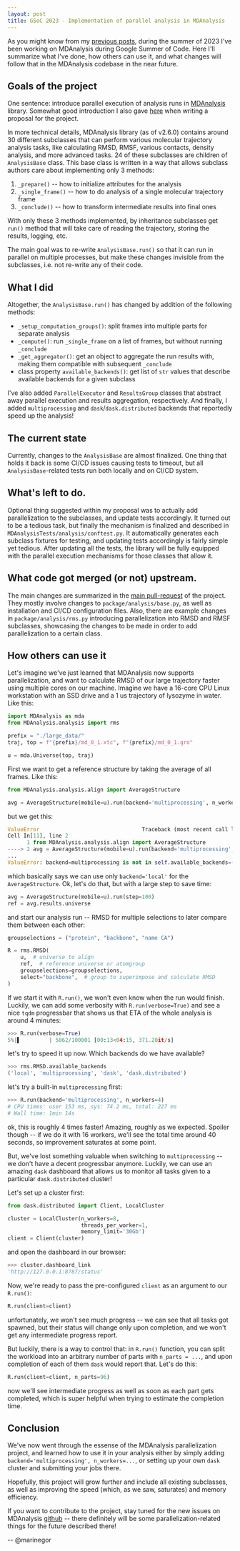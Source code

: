 ```yaml
---
layout: post
title: GSoC 2023 - Implementation of parallel analysis in MDAnalysis
---
```


As you might know from my [previous posts](https://marinegor.github.io/year-archive/), during the summer of 2023 I've been working on MDAnalysis during Google Summer of Code. Here I'll summarize what I've done, how others can use it, and what changes will follow that in the MDAnalysis codebase in the near future.


## Goals of the project
One sentence: introduce parallel execution of analysis runs in [MDAnalysis](https://github.com/MDAnalysis/mdanalysis) library. Somewhat good introduction I also gave [here](https://marinegor.github.io/posts/2023/05/gsoc-proposal/) when writing a proposal for the project.

In more technical details, MDAnalysis library (as of v2.6.0) contains around 30 different subclasses that can perform various molecular trajectory analysis tasks, like calculating RMSD, RMSF, various contacts, density analysis, and more advanced tasks. 24 of these subclasses are children of `AnalysisBase` class. This base class is written in a way that allows subclass authors care about implementing only 3 methods:

 1. `_prepare()` -- how to initialize attributes for the analysis
 2. `_single_frame()` -- how to do analysis of a single molecular trajectory frame
 3. `_conclude()` -- how to transform intermediate results into final ones

With only these 3 methods implemented, by inheritance subclasses get `run()` method that will take care of reading the trajectory, storing the results, logging, etc.

The main goal was to re-write `AnalysisBase.run()` so that it can run in parallel on multiple processes, but make these changes invisible from the subclasses, i.e. not re-write any of their code.

## What I did
Altogether, the `AnalysisBase.run()` has changed by addition of the following methods:

 - `_setup_computation_groups()`: split frames into multiple parts for separate analysis
 - `_compute()`: run `_single_frame` on a list of frames, but without running `_conclude`
 - `_get_aggregator()`: get an object to aggregate the run results with, making them compatible with subsequent `_conclude`
 - class property `available_backends()`: get list of `str` values that describe available backends for a given subclass

I've also added `ParallelExecutor` and `ResultsGroup` classes that abstract away parallel execution and results aggregation, respectively. And finally, I added `multiprocessing` and `dask`/`dask.distributed` backends that reportedly speed up the analysis!

## The current state
Currently, changes to the `AnalysisBase` are almost finalized. One thing that holds it back is some CI/CD issues causing tests to timeout, but all `AnalysisBase`-related tests run both locally and on CI/CD system.

## What's left to do.
Optional thing suggested within my proposal was to actually add parallelization to the subclasses, and update tests accordingly. It turned out to be a tedious task, but finally the mechanism is finalized and described in `MDAnalysisTests/analysis/conftest.py`. It automatically generates each subclass fixtures for testing, and updating tests accordingly is fairly simple yet tedious. After updating all the tests, the library will be fully equipped with the parallel execution mechanisms for those classes that allow it.


## What code got merged (or not) upstream.
The main changes are summarized in the [main pull-request](https://github.com/MDAnalysis/mdanalysis/pull/4162) of the project. They mostly involve changes to `package/analysis/base.py`, as well as installation and CI/CD configuration files. Also, there are example changes in `package/analysis/rms.py` introducing parallelization into RMSD and RMSF subclasses, showcasing the changes to be made in order to add parallelization to a certain class.


## How others can use it

Let's imagine we've just learned that MDAnalysis now supports parallelization, and want to calculate RMSD of our large trajectory faster using multiple cores on our machine. Imagine we have a 16-core CPU Linux workstation with an SSD drive and a 1 us trajectory of lysozyme in water. Like this:


```python
import MDAnalysis as mda
from MDAnalysis.analysis import rms

prefix = "./large_data/"
traj, top = f"{prefix}/md_0_1.xtc", f"{prefix}/md_0_1.gro"

u = mda.Universe(top, traj)
```

First we want to get a reference structure by taking the average of all frames. Like this:

```python
from MDAnalysis.analysis.align import AverageStructure

avg = AverageStructure(mobile=u).run(backend='multiprocessing', n_workers=16)
```

but we get this:

```python
ValueError                                Traceback (most recent call last)
Cell In[11], line 2
      1 from MDAnalysis.analysis.align import AverageStructure
----> 2 avg = AverageStructure(mobile=u).run(backend='multiprocessing', n_workers=16)
...
ValueError: backend=multiprocessing is not in self.available_backends=('local',) for class AverageStructure
```

which basically says we can use only `backend='local'` for the `AverageStructure`. Ok, let's do that, but with a large step to save time:


```python
avg = AverageStructure(mobile=u).run(step=100)
ref = avg.results.universe
```

and start our analysis run -- RMSD for multiple selections to later compare them between each other:


```python
groupselections = ("protein", "backbone", "name CA")

R = rms.RMSD(
    u,  # universe to align
    ref,  # reference universe or atomgroup
    groupselections=groupselections,
    select="backbone",  # group to superimpose and calculate RMSD
)
```

If we start it with `R.run()`, we won't even know when the run would finish. Luckily, we can add some verbosity with `R.run(verbose=True)` and see a nice `tqdm` progressbar that shows us that ETA of the whole analysis is around 4 minutes:

```python
>>> R.run(verbose=True)
5%|▌         | 5062/100001 [00:13<04:15, 371.20it/s]
```

let's try to speed it up now. Which backends do we have available?

```python
>>> rms.RMSD.available_backends
('local', 'multiprocessing', 'dask', 'dask.distributed')
```

let's try a built-in `multiprocessing` first:

```python
>>> R.run(backend='multiprocessing', n_workers=4)
# CPU times: user 153 ms, sys: 74.2 ms, total: 227 ms
# Wall time: 1min 14s
```

ok, this is roughly 4 times faster! Amazing, roughly as we expected.
Spoiler though -- if we do it with 16 workers, we'll see the total time around 40 seconds, so improvement saturates at some point.

But, we've lost something valuable when switching to `multiprocessing` -- we don't have a decent progressbar anymore. Luckily, we can use an amazing `dask` dashboard that allows us to monitor all tasks given to a particular `dask.distributed` cluster!

Let's set up a cluster first:

```python
from dask.distributed import Client, LocalCluster

cluster = LocalCluster(n_workers=8, 
                       threads_per_worker=1,
                       memory_limit='30Gb')
client = Client(cluster)
```

and open the dashboard in our browser:

```python
>>> cluster.dashboard_link
'http://127.0.0.1:8787/status'
```

Now, we're ready to pass the pre-configured `client` as an argument to our `R.run()`:

```python
R.run(client=client)
```

unfortunately, we won't see much progress -- we can see that all tasks got spawned, but their status will change only upon completion, and we won't get any intermediate progress report.

But luckily, there is a way to control that: in `R.run()` function, you can split the workload into an arbitrary number of parts with `n_parts = ...`, and upon completion of each of them `dask` would report that. Let's do this:

```python
R.run(client=client, n_parts=96)
```

now we'll see intermediate progress as well as soon as each part gets completed, which is super helpful when trying to estimate the completion time.


## Conclusion
We've now went through the essense of the MDAnalysis parallelization project, and learned how to use it in your analysis either by simply adding `backend='multiprocessing', n_workers=...`, or setting up your own `dask` cluster and submitting your jobs there.

Hopefully, this project will grow further and include all existing subclasses, as well as improving the speed (which, as we saw, saturates) and memory efficiency.

If you want to contribute to the project, stay tuned for the new issues on MDAnalysis [github](https://github.com/MDAnalysis/mdanalysis) -- there definitely will be some parallelization-related things for the future described there!


-- @marinegor

